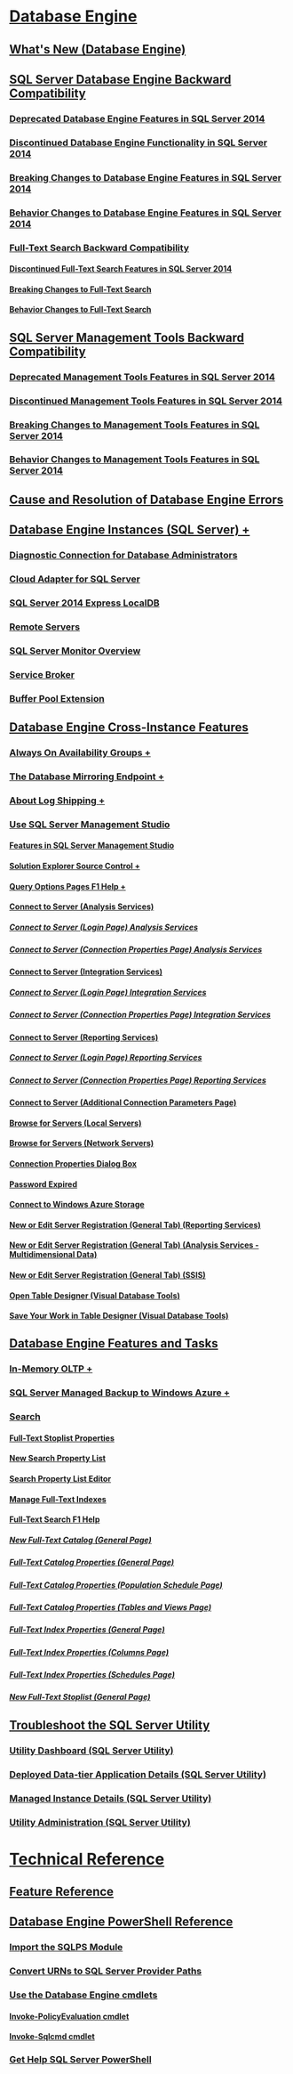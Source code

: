 # [Database Engine](sql-server-database-engine-overview.md)
## [What's New (Database Engine)](whats-new-in-sql-server-2016.md)
## [SQL Server Database Engine Backward Compatibility](sql-server-database-engine-backward-compatibility.md)
### [Deprecated Database Engine Features in SQL Server 2014](deprecated-database-engine-features-in-sql-server-2016.md)
### [Discontinued Database Engine Functionality in SQL Server 2014](discontinued-database-engine-functionality-in-sql-server-2016.md)
### [Breaking Changes to Database Engine Features in SQL Server 2014](breaking-changes-to-database-engine-features-in-sql-server-2016.md)
### [Behavior Changes to Database Engine Features in SQL Server 2014](behavior-changes-to-database-engine-features-in-sql-server-2014.md)
### [Full-Text Search Backward Compatibility](full-text-search-backward-compatibility.md)
#### [Discontinued Full-Text Search Features in SQL Server 2014](discontinued-full-text-search-features-in-sql-server-2014.md)
#### [Breaking Changes to Full-Text Search](breaking-changes-to-full-text-search.md)
#### [Behavior Changes to Full-Text Search](behavior-changes-to-full-text-search.md)
## [SQL Server Management Tools Backward Compatibility](sql-server-management-tools-backward-compatibility.md)
### [Deprecated Management Tools Features in SQL Server 2014](deprecated-management-tools-features-in-sql-server-2014.md)
### [Discontinued Management Tools Features in SQL Server 2014](discontinued-management-tools-features-in-sql-server-2014.md)
### [Breaking Changes to Management Tools Features in SQL Server 2014](breaking-changes-to-management-tools-features-in-sql-server-2014.md)
### [Behavior Changes to Management Tools Features in SQL Server 2014](behavior-changes-to-management-tools-features-in-sql-server-2014.md)
## [Cause and Resolution of Database Engine Errors](cause-and-resolution-of-database-engine-errors.md)
## [Database Engine Instances (SQL Server) +](configure-windows/database-engine-instances-sql-server.md)
### [Diagnostic Connection for Database Administrators](configure-windows/diagnostic-connection-for-database-administrators.md)
### [Cloud Adapter for SQL Server](cloud-adapter-for-sql-server.md)
### [SQL Server 2014 Express LocalDB](configure-windows/sql-server-2016-express-localdb.md)
### [Remote Servers](configure-windows/remote-servers.md)
### [SQL Server Monitor Overview](configure-windows/sql-server-monitor-overview.md)
### [Service Broker](configure-windows/sql-server-service-broker.md)
### [Buffer Pool Extension](configure-windows/buffer-pool-extension.md)
## [Database Engine Cross-Instance Features](database-engine-cross-instance-features.md)
### [Always On Availability Groups +](availability-groups/windows/always-on-availability-groups-sql-server.md)
### [The Database Mirroring Endpoint +](database-mirroring/the-database-mirroring-endpoint-sql-server.md)
### [About Log Shipping +](log-shipping/about-log-shipping-sql-server.md)
### [Use SQL Server Management Studio](use-sql-server-management-studio.md)
#### [Features in SQL Server Management Studio](features-in-sql-server-management-studio.md)
#### [Solution Explorer Source Control +](solution-explorer/solution-explorer.md)
#### [Query Options Pages F1 Help +](query-options-pages-f1-help/query-options-pages.md)
#### [Connect to Server (Analysis Services)](connect-to-server-analysis-services.md)
##### [Connect to Server (Login Page) Analysis Services](connect-to-server-login-page-analysis-services.md)
##### [Connect to Server (Connection Properties Page) Analysis Services](connect-to-server-connection-properties-page-analysis-services.md)
#### [Connect to Server (Integration Services)](connect-to-server-integration-services.md)
##### [Connect to Server (Login Page) Integration Services](connect-to-server-login-page-integration-services.md)
##### [Connect to Server (Connection Properties Page) Integration Services](connect-to-server-connection-properties-page-integration-services.md)
#### [Connect to Server (Reporting Services)](connect-to-server-reporting-services.md)
##### [Connect to Server (Login Page) Reporting Services](connect-to-server-login-page-reporting-services.md)
##### [Connect to Server (Connection Properties Page) Reporting Services](connect-to-server-connection-properties-page-reporting-services.md)
#### [Connect to Server (Additional Connection Parameters Page)](connect-to-server-additional-connection-parameters-page.md)
#### [Browse for Servers (Local Servers)](browse-for-servers-local-servers.md)
#### [Browse for Servers (Network Servers)](browse-for-servers-network-servers.md)
#### [Connection Properties Dialog Box](connection-properties-dialog-box.md)
#### [Password Expired](password-expired.md)
#### [Connect to Windows Azure Storage](connect-to-windows-azure-storage.md)
#### [New or Edit Server Registration (General Tab) (Reporting Services)](new-or-edit-server-registration-general-tab-reporting-services.md)
#### [New or Edit Server Registration (General Tab) (Analysis Services - Multidimensional Data)](new-edit-server-registration-analysis-services-multidimensional-data.md)
#### [New or Edit Server Registration (General Tab) (SSIS)](new-or-edit-server-registration-general-tab-ssis.md)
#### [Open Table Designer (Visual Database Tools)](open-table-designer-visual-database-tools.md)
#### [Save Your Work in Table Designer (Visual Database Tools)](save-your-work-in-table-designer-visual-database-tools.md)
## [Database Engine Features and Tasks](database-engine-features-and-tasks.md)
### [In-Memory OLTP +](dbengine-in-memory-oltp/in-memory-oltp-db-engine.md)
### [SQL Server Managed Backup to Windows Azure +](managed-backup-azure/managed-backup-to-azure.md)
### [Search](search-sql-server.md)
#### [Full-Text Stoplist Properties](full-text-stoplist-properties.md)
#### [New Search Property List](new-search-property-list.md)
#### [Search Property List Editor](search-property-list-editor.md)
#### [Manage Full-Text Indexes](manage-full-text-indexes.md)
#### [Full-Text Search F1 Help](full-text-search-f1-help.md)
##### [New Full-Text Catalog (General Page)](new-full-text-catalog-general-page.md)
##### [Full-Text Catalog Properties (General Page)](full-text-catalog-properties-general-page.md)
##### [Full-Text Catalog Properties (Population Schedule Page)](full-text-catalog-properties-population-schedule-page.md)
##### [Full-Text Catalog Properties (Tables and Views Page)](full-text-catalog-properties-tables-and-views-page.md)
##### [Full-Text Index Properties (General Page)](full-text-index-properties-general-page.md)
##### [Full-Text Index Properties (Columns Page)](full-text-index-properties-columns-page.md)
##### [Full-Text Index Properties (Schedules Page)](full-text-index-properties-schedules-page.md)
##### [New Full-Text Stoplist (General Page)](new-full-text-stoplist-general-page.md)
## [Troubleshoot the SQL Server Utility](troubleshoot-the-sql-server-utility.md)
### [Utility Dashboard (SQL Server Utility)](utility-dashboard-sql-server-utility.md)
### [Deployed Data-tier Application Details (SQL Server Utility)](deployed-data-tier-application-details-sql-server-utility.md)
### [Managed Instance Details (SQL Server Utility)](managed-instance-details-sql-server-utility.md)
### [Utility Administration (SQL Server Utility)](utility-administration-sql-server-utility.md)
# [Technical Reference](technical-reference-database-engine.md)
## [Feature Reference](feature-reference-database-engine.md)
## [Database Engine PowerShell Reference](database-engine-powershell-reference.md)
### [Import the SQLPS Module](import-the-sqlps-module.md)
### [Convert URNs to SQL Server Provider Paths](convert-urns-to-sql-server-provider-paths.md)
### [Use the Database Engine cmdlets](use-the-database-engine-cmdlets.md)
#### [Invoke-PolicyEvaluation cmdlet](invoke-policyevaluation-cmdlet.md)
#### [Invoke-Sqlcmd cmdlet](invoke-sqlcmd-cmdlet.md)
### [Get Help SQL Server PowerShell](get-help-sql-server-powershell.md)


